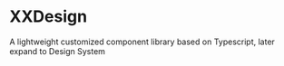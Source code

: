 # XXDesign
A lightweight customized component library based on Typescript, later expand to Design System 
